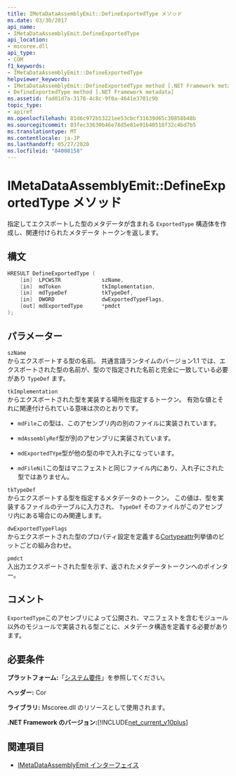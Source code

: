 ```yaml
---
title: IMetaDataAssemblyEmit::DefineExportedType メソッド
ms.date: 03/30/2017
api_name:
- IMetaDataAssemblyEmit.DefineExportedType
api_location:
- mscoree.dll
api_type:
- COM
f1_keywords:
- IMetaDataAssemblyEmit::DefineExportedType
helpviewer_keywords:
- IMetaDataAssemblyEmit::DefineExportedType method [.NET Framework metadata]
- DefineExportedType method [.NET Framework metadata]
ms.assetid: fad01d7a-3178-4c8c-9f0a-4641e3701c9b
topic_type:
- apiref
ms.openlocfilehash: 81d6c972b53221ee53cbcf31639d65c30858b48b
ms.sourcegitcommit: 03fec33630b46e78d5e81e91b40518f32c4bd7b5
ms.translationtype: MT
ms.contentlocale: ja-JP
ms.lasthandoff: 05/27/2020
ms.locfileid: "84008158"
---
```

# <a name="imetadataassemblyemitdefineexportedtype-method"></a>IMetaDataAssemblyEmit::DefineExportedType メソッド
指定してエクスポートした型のメタデータが含まれる `ExportedType` 構造体を作成し、関連付けられたメタデータ トークンを返します。  
  
## <a name="syntax"></a>構文  
  
```cpp  
HRESULT DefineExportedType (  
    [in]  LPCWSTR             szName,  
    [in]  mdToken             tkImplementation,
    [in]  mdTypeDef           tkTypeDef,  
    [in]  DWORD               dwExportedTypeFlags,  
    [out] mdExportedType      *pmdct  
);  
```  
  
## <a name="parameters"></a>パラメーター  
 `szName`  
 からエクスポートする型の名前。 共通言語ランタイムのバージョン1.1 では、エクスポートされた型の名前が、型ので指定された名前と完全に一致している必要があり `TypeDef` ます。  
  
 `tkImplementation`  
 からエクスポートされた型を実装する場所を指定するトークン。 有効な値とそれに関連付けられている意味は次のとおりです。  
  
- `mdFile`この型は、このアセンブリ内の別のファイルに実装されています。  
  
- `mdAssemblyRef`型が別のアセンブリに実装されています。  
  
- `mdExportedTYpe`型が他の型の中で入れ子になっています。  
  
- `mdFileNil`この型はマニフェストと同じファイル内にあり、入れ子にされた型ではありません。  
  
 `tkTypeDef`  
 からエクスポートする型を指定するメタデータのトークン。 この値は、型を実装するファイルのテーブルに入力され、 `TypeDef` そのファイルがこのアセンブリ内にある場合にのみ関連します。  
  
 `dwExportedTypeFlags`  
 からエクスポートされた型のプロパティ設定を定義する[Cortypeattr](cortypeattr-enumeration.md)列挙値のビットごとの組み合わせ。  
  
 `pmdct`  
 入出力エクスポートされた型を示す、返されたメタデータトークンへのポインター。  
  
## <a name="remarks"></a>コメント  
 `ExportedType`このアセンブリによって公開され、マニフェストを含むモジュール以外のモジュールで実装される型ごとに、メタデータ構造を定義する必要があります。  
  
## <a name="requirements"></a>必要条件  
 **プラットフォーム:**「[システム要件](../../get-started/system-requirements.md)」を参照してください。  
  
 **ヘッダー:** Cor  
  
 **ライブラリ:** Mscoree.dll のリソースとして使用されます。  
  
 **.NET Framework のバージョン:**[!INCLUDE[net_current_v10plus](../../../../includes/net-current-v10plus-md.md)]  
  
## <a name="see-also"></a>関連項目

- [IMetaDataAssemblyEmit インターフェイス](imetadataassemblyemit-interface.md)
